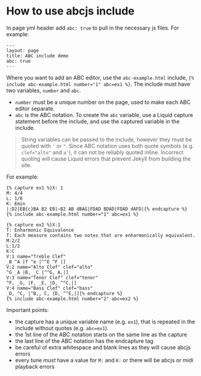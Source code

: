 # How to use abcjs include

In page yml header add `abc: true` to pull in the necessary js files.
For example:

```
---
layout: page
title: ABC include demo
abc: true
---
```

Where you want to add an ABC editor, use the `abc-example.html` include, `{% include abc-example.html number="1" abc=ex1 %}`. 
The include must have two variables, `number` and `abc`. 
- `number` must be a unique number on the page, used to make each ABC editor separate.
- `abc` is the ABC notation. To create the `abc` variable, use a Liquid capture statement before the include, and use the captured variable in the include.

> String variables can be passed to the include, however they must be quoted with `'` or `"`. 
> Since ABC notation uses both quote symbols (e.g. `clef="alto"` and `a'`), it can not be reliably quoted inline.
> Incorrect quoting will cause Liquid errors that prevent Jekyll from building the site.

For example:

```
{% capture ex1 %}X: 1
M: 4/4
L: 1/8
K: Emin
|:D2|EB{c}BA B2 EB|~B2 AB dBAG|FDAD BDAD|FDAD dAFD|{% endcapture %}
{% include abc-example.html number="1" abc=ex1 %}
```

```
{% capture ex2 %}X:1
T: Enharmonic Equivalence
T: Each measure contains two notes that are enharmonically equivalent.
M:2/2
L:1/2
K:C
V:1 name="Treble Clef"
_B ^A |f ^e |^^E ^F |]
V:2 name="Alto Clef" clef="alto"
^G _A |B, _C |^^G, A,|]
V:3 name="Tenor Clef" clef="tenor"
^F, _G, |F, _E, |D, ^^C,|]
V:4 name="Bass Clef" clef="bass"
_D, ^C, |^B,, C, |D, ^^E,|]{% endcapture %}
{% include abc-example.html number="2" abc=ex2 %}
```

Important points:
- the capture has a unique variable name (e.g. `ex1`), that is repeated in the include without quotes (e.g. `abc=ex1`).
- the 1st line of the ABC notation starts on the same line as the capture
- the last line of the ABC notation has the endcapture tag
- be careful of extra whitespace and blank lines as they will cause abcjs errors
- every tune *must* have a value for `M:` and `K:` or there will be abcjs or midi playback errors 
